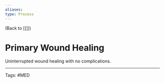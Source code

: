 ```yaml
---
aliases: 
type: Process
---
```


(Back to [[]])

# Primary Wound Healing

Uninterrupted wound healing with no complications.

---
Tags: #MED